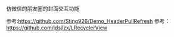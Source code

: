 仿微信的朋友圈的封面交互功能

参考:https://github.com/Sting926/Demo_HeaderPullRefresh
参考：https://github.com/jdsjlzx/LRecyclerView

